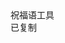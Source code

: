 <html lang="zh-CN">
<head>
  <meta charset="UTF-8">
  <meta name="viewport" content="width=device-width, initial-scale=1.0">
  <title>祝福语</title>
  <script src="https://cdn.tailwindcss.com"></script>
  <link href="https://cdn.jsdelivr.net/npm/font-awesome@4.7.0/css/font-awesome.min.css" rel="stylesheet">
  
  <script>
    tailwind.config = {
      theme: {
        extend: {
          colors: {
            primary: '#165DFF',
            success: '#00B42A',
            neutral: '#F5F7FA',
            'neutral-light': '#F9FAFB',
          },
          fontFamily: {
            inter: ['Inter', 'system-ui', 'sans-serif'],
          },
          boxShadow: {
            'micro': '0 1px 4px rgba(0,0,0,0.05)',
          },
          borderRadius: {
            'sm': '4px',
          }
        },
      }
    }
  </script>
  
  <style type="text/tailwindcss">
    body {
      overscroll-behavior: none;
    }
    .blessing-card {
      transition: transform 0.2s ease, box-shadow 0.2s ease;
    }
    .blessing-card:hover {
      transform: translateX(4px);
      box-shadow: 0 2px 8px rgba(22, 93, 255, 0.1);
    }
  </style>
</head>
<body class="font-inter bg-neutral-light min-h-screen">

  <main class="max-w-6xl mx-auto px-4 pb-12">
    <div class="grid grid-cols-1 gap-3" id="blessingContainer">
      <!-- 祝福语卡片动态生成 -->
    </div>
  </main>

  <footer class="bg-white border-t border-gray-200 py-3">
    <div class="text-center text-xs text-gray-500">
       祝福语工具     </div>
  </footer>

  <div id="toast" class="fixed bottom-6 left-1/2 transform -translate-x-1/2 bg-success text-white px-4 py-2 rounded-sm shadow-md opacity-0 transition-opacity duration-300">
    <i class="fa fa-check mr-1"></i>
    <span>已复制</span>
  </div>

  <script>
       const blessings = [
{id: 1, content: "暑期祝福语来啦"},
{id: 2, content: "踏沙拾贝掬浪欢歌"},
{id: 3, content: "暑期狂欢快乐无限~"},
{id: 4, content: "踏浪拾光"},
{id: 5, content: "海风送爽踏浪来"},
{id: 6, content: "以下给大家带来几种夏日套餐"},
{id: 7, content: "休养生息套餐"},
{id: 8, content: "WIFI西瓜空调"},
{id: 9, content: "清凉度假套餐"},
{id: 10, content: "酷爽放三2套餐"},
{id: 11, content: "炎炎夏日属于我的只有放开那三国2"},
{id: 12, content: "蝉鸣微风空调肥宅快乐水"},
{id: 13, content: "你说的真好我竟然感受到了一丝清凉"},
{id: 14, content: "夏天的灵魂就是空调和西瓜"},
{id: 15, content: "夏天的风会吹来好消息"},
{id: 16, content: "炎炎夏日也挡不住我爱玩的心"},
{id: 17, content: "是时候把我的新时装换上了"},
{id: 18, content: "不瞒你说夏天并没有影响我的食欲"},
{id: 19, content: "我好像饿得更快了"},
{id: 20, content: "还是待在空调房玩放三2最舒服了"},
{id: 21, content: "让盛夏的阳光晒走你的阴霾吧"},
{id: 22, content: "希望天天都是夏日可以冲浪"},
{id: 23, content: "待在空调房盖着棉被玩放三2"},
{id: 24, content: "楼上带我一个一起玩三国"},
{id: 25, content: "夏天一定要吃烧烤啊"},
{id: 26, content: "烧烤就要配啤酒"},
{id: 27, content: "这个暑期给放三2充电"},
{id: 28, content: "为战力冲冲冲"},
{id: 29, content: "我把西瓜的第一口给你吃"},
{id: 30, content: "暑假到了也要注意身体哦"},
{id: 31, content: "炎热的夏天和沙滩最配了"},
{id: 32, content: "终于可以去电影院了"},
{id: 33, content: "夏天就是要去海边"},
{id: 34, content: "海边度假心情好"},
{id: 35, content: "和我一起去游泳吧"},
{id: 36, content: "何以销烦暑"},
{id: 37, content: "端居一院中"},
{id: 38, content: "眼前无长物"},
{id: 39, content: "窗下有清风"},
{id: 40, content: "热散由心静"},
{id: 41, content: "凉生为室空"},
{id: 42, content: "此时身自得"},
{id: 43, content: "难更与人同"},
{id: 44, content: "携杖来追柳外凉"},
{id: 45, content: "画桥南畔倚胡床"},
{id: 46, content: "月明船笛参差起"},
{id: 47, content: "风定莲池自在香"},
{id: 48, content: "云收雨过波添"},
{id: 49, content: "楼高水冷瓜甜"},
{id: 50, content: "绿树阴垂画檐"},
    ];

    // 渲染函数
    function renderBlessings() {
      const container = document.getElementById('blessingContainer');
      container.innerHTML = blessings.map(blessing => `
        <div class="blessing-card bg-white rounded-sm shadow-micro p-3">
          <div class="flex items-center mb-2">
            <div class="w-6 h-6 bg-primary/10 rounded-full flex items-center justify-center mr-2">
              <span class="text-primary font-semibold text-xs">${blessing.id}</span>
            </div>
            <p class="text-gray-800 text-xs ${blessing.content === '无' ? 'text-gray-400 italic' : ''}">
              ${blessing.content || '（无内容）'}
            </p>
          </div>
          <div class="flex justify-between items-center">
            <span class="text-xs text-gray-400">ID: ${blessing.id.toString().padStart(3, '0')}</span>

            <button class="copy-btn px-8 py-3 bg-primary text-white text-xs rounded-sm" data-id="${blessing.id}">
              <i class="fa fa-copy mr-0.5"></i> 复制
            </button>
          </div>
        </div>
      `).join('');

      // 绑定复制事件
      document.querySelectorAll('.copy-btn').forEach(btn => {
        btn.addEventListener('click', () => {
          const id = parseInt(btn.dataset.id);
          const content = blessings.find(b => b.id === id).content;
          if (content === '无') return showToast('无内容');
          navigator.clipboard.writeText(content).then(() => showToast());
        });
      });
    }

    
    // 初始化渲染
    document.addEventListener('DOMContentLoaded', renderBlessings);

    // 提示框
    function showToast(msg = '已复制') {
      const toast = document.getElementById('toast');
      toast.querySelector('span').textContent = msg;
      toast.classList.add('opacity-100');
      setTimeout(() => toast.classList.remove('opacity-100'), 1500);
    }
  </script>

    
